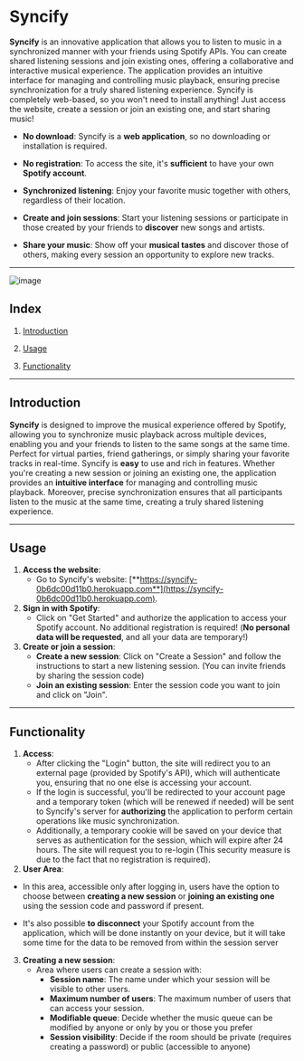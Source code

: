 # **Syncify**
**Syncify** is an innovative application that allows you to listen to music in a synchronized manner with your friends using Spotify APIs. You can create shared listening sessions and join existing ones, offering a collaborative and interactive musical experience. The application provides an intuitive interface for managing and controlling music playback, ensuring precise synchronization for a truly shared listening experience. Syncify is completely web-based, so you won't need to install anything! Just access the website, create a session or join an existing one, and start sharing music!

- **No download**: Syncify is a **web application**, so no downloading or installation is required.

- **No registration**: To access the site, it's **sufficient** to have your own **Spotify account**.

- **Synchronized listening**: Enjoy your favorite music together with others, regardless of their location.

- **Create and join sessions**: Start your listening sessions or participate in those created by your friends to **discover** new songs and artists.

- **Share your music**: Show off your **musical tastes** and discover those of others, making every session an opportunity to explore new tracks.
------
![image](https://github.com/GitGinocchio/Syncify/assets/106624847/cad7da49-2222-4212-aed2-962759ef81ab)
## Index

1. [Introduction](#Introduction)

2. [Usage](#Usage)
3. [Functionality](#Functionality)
------
## Introduction

**Syncify** is designed to improve the musical experience offered by Spotify, allowing you to synchronize music playback across multiple devices, enabling you and your friends to listen to the same songs at the same time. Perfect for virtual parties, friend gatherings, or simply sharing your favorite tracks in real-time. Syncify is **easy** to use and rich in features. Whether you're creating a new session or joining an existing one, the application provides an **intuitive interface** for managing and controlling music playback. Moreover, precise synchronization ensures that all participants listen to the music at the same time, creating a truly shared listening experience.

------
## Usage

1. **Access the website**:
   - Go to Syncify's website: [**https://syncify-0b6dc00d11b0.herokuapp.com**](https://syncify-0b6dc00d11b0.herokuapp.com).
2. **Sign in with Spotify**:
   - Click on "Get Started" and authorize the application to access your Spotify account. No additional registration is required!
     (**No personal data will be requested**, and all your data are temporary!)
3. **Create or join a session**:
   - **Create a new session**: Click on "Create a Session" and follow the instructions to start a new listening session.
     (You can invite friends by sharing the session code)
   - **Join an existing session**: Enter the session code you want to join and click on "Join".
------
## Functionality

1. **Access**:
   - After clicking the "Login" button, the site will redirect you to an external page (provided by Spotify's API), which will authenticate you, ensuring that no one else is accessing your account.
   - If the login is successful, you'll be redirected to your account page and a temporary token (which will be renewed if needed) will be sent to Syncify's server for **authorizing** the application to perform certain operations like music synchronization.
   - Additionally, a temporary cookie will be saved on your device that serves as authentication for the session, which will expire after 24 hours. The site will request you to re-login (This security measure is due to the fact that no registration is required).
2. **User Area**:
- In this area, accessible only after logging in, users have the option to choose between **creating a new session** or **joining an existing one** using the session code and password if present.
  
- It's also possible **to disconnect** your Spotify account from the application, which will be done instantly on your device, but it will take some time for the data to be removed from within the session server
3. **Creating a new session**:
   - Area where users can create a session with:
     - **Session name**: The name under which your session will be visible to other users.
     - **Maximum number of users**: The maximum number of users that can access your session.
     - **Modifiable queue**: Decide whether the music queue can be modified by anyone or only by you or those you prefer
     - **Session visibility**: Decide if the room should be private (requires creating a password) or public (accessible to anyone)

